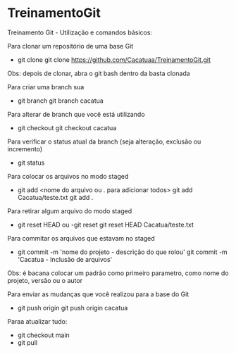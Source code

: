 # TreinamentoGit
Treinamento Git - Utilização e comandos básicos:

Para clonar um repositório de uma base Git
- git clone <url>
git clone https://github.com/Cacatuaa/TreinamentoGit.git

Obs: depois de clonar, abra o git bash dentro da basta clonada
 
Para criar uma branch sua
- git branch <nome>
git branch cacatua

Para alterar de branch que você está utilizando
- git checkout <nome da branch>
git checkout cacatua

Para verificar o status atual da branch (seja alteração, exclusão ou incremento)
- git status

Para colocar os arquivos no modo staged
- git add <nome do arquivo ou . para adicionar todos>
git add Cacatua/teste.txt
git add .
  
Para retirar algum arquivo do modo staged
- git reset HEAD <nome do arquivo> ou -git reset
git reset HEAD Cacatua/teste.txt

Para commitar os arquivos que estavam no staged
- git commit -m 'nome do projeto - descrição do que rolou'
git commit -m 'Cacatua - Inclusão de arquivos'

Obs: é bacana colocar um padrão como primeiro parametro, como nome do projeto, versão ou o autor

Para enviar as mudanças que você realizou para a base do Git
- git push origin <nome da branch>
git push origin cacatua

Paraa atualizar tudo:
- git checkout main
- git pull
